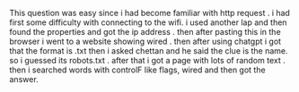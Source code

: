 This question was easy since i had become familiar with http request .
i had first some difficulty with connecting to the wifi.
i used another lap and then found the properties and got the ip address .
then after pasting this in the browser i went to a website showing wired .
then after using chatgpt i got that the format is .txt then i asked chettan and he said the clue is the name.
so i guessed its robots.txt . 
after that i got a page with lots of random text .
then i searched words with controlF like flags, wired and then got the answer.
